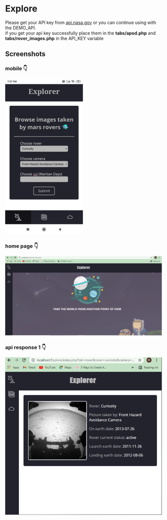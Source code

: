 # Explore
  Please get your API key from [api.nasa.gov](api.nasa.gov) or you can continue using with the DEMO_API.   
  if you get your api key successfully place them in the **tabs/apod.php** and **tabs/rover_images.php** in the API_KEY variable

## Screenshots
### mobile :point_down:
<kbd><img src="https://github.com/kunal254/Explore/blob/main/screens/explore_mobile.jpg" alt="drawing" height="500"/></kbd>
### home page :point_down:
<kbd>![two](https://github.com/kunal254/Explore/blob/main/screens/explore_desktop.PNG)</kbd>
### api response 1 :point_down:
<kbd>![three](https://github.com/kunal254/Explore/blob/main/screens/explore_medium.PNG)</kbd>
